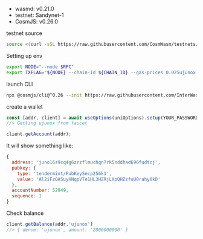 * wasmd: v0.21.0
* testnet: Sandynet-1
* CosmJS: v0.26.0

testnet source

```bash
source <(curl -sSL https://raw.githubusercontent.com/CosmWasm/testnets/master/sandynet-1/defaults.env)
```
Setting up env

```bash
export NODE="--node $RPC"
export TXFLAG="${NODE} --chain-id ${CHAIN_ID} --gas-prices 0.025ujunox --gas auto --gas-adjustment 1.3"
```

launch CLI

```bash
npx @cosmjs/cli@^0.26 --init https://raw.githubusercontent.com/InterWasm/cw-plus-helpers/main/base.ts --init https://raw.githubusercontent.com/InterWasm/cw-plus-helpers/main/cw20-base.ts
```
create a wallet

```javascript
const [addr, client] = await useOptions(uniOptions).setup(YOUR_PASSWORD_HERE);
//> Getting ujunox from faucet
```

```javascript
client.getAccount(addr);
```

It will show something like:

```javascript
{
  address: 'juno16s9cq4g6zrzflmuchqn7rk5nddhad696fudtcj',
  pubkey: {
    type: 'tendermint/PubKeySecp256k1',
    value: 'Al2iFzOASuyHNqpVTe1HL3HZRjLXpQHZzfuU8rahy0kD'
  },
  accountNumber: 52949,
  sequence: 1
}
```

Check balance

```javascript
client.getBalance(addr,'ujunox')
//> { denom: 'ujunox', amount: '2000000000' }
```